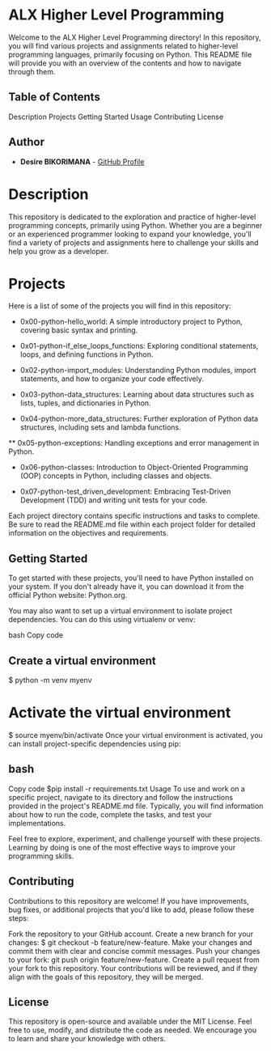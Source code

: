 # ALX Higher Level Programming
Welcome to the ALX Higher Level Programming directory! In this repository, you will find various projects and assignments related to higher-level programming languages, primarily focusing on Python. This README file will provide you with an overview of the contents and how to navigate through them.

## Table of Contents
Description
Projects
Getting Started
Usage
Contributing
License

## Author

- **Desire BIKORIMANA** - [GitHub Profile](https://github.com/Desire-2)

# Description
This repository is dedicated to the exploration and practice of higher-level programming concepts, primarily using Python. Whether you are a beginner or an experienced programmer looking to expand your knowledge, you'll find a variety of projects and assignments here to challenge your skills and help you grow as a developer.

# Projects
Here is a list of some of the projects you will find in this repository:

* 0x00-python-hello_world: A simple introductory project to Python, covering basic syntax and printing.

* 0x01-python-if_else_loops_functions: Exploring conditional statements, loops, and defining functions in Python.

* 0x02-python-import_modules: Understanding Python modules, import statements, and how to organize your code effectively.

* 0x03-python-data_structures: Learning about data structures such as lists, tuples, and dictionaries in Python.

* 0x04-python-more_data_structures: Further exploration of Python data structures, including sets and lambda functions.

** 0x05-python-exceptions: Handling exceptions and error management in Python.

* 0x06-python-classes: Introduction to Object-Oriented Programming (OOP) concepts in Python, including classes and objects.

* 0x07-python-test_driven_development: Embracing Test-Driven Development (TDD) and writing unit tests for your code.

Each project directory contains specific instructions and tasks to complete. Be sure to read the README.md file within each project folder for detailed information on the objectives and requirements.

## Getting Started
To get started with these projects, you'll need to have Python installed on your system. If you don't already have it, you can download it from the official Python website: Python.org.

You may also want to set up a virtual environment to isolate project dependencies. You can do this using virtualenv or venv:

bash
Copy code
## Create a virtual environment
$ python -m venv myenv

# Activate the virtual environment
$ source myenv/bin/activate
Once your virtual environment is activated, you can install project-specific dependencies using pip:

## bash
Copy code
$pip install -r requirements.txt
Usage
To use and work on a specific project, navigate to its directory and follow the instructions provided in the project's README.md file. Typically, you will find information about how to run the code, complete the tasks, and test your implementations.

Feel free to explore, experiment, and challenge yourself with these projects. Learning by doing is one of the most effective ways to improve your programming skills.

## Contributing
Contributions to this repository are welcome! If you have improvements, bug fixes, or additional projects that you'd like to add, please follow these steps:

Fork the repository to your GitHub account.
Create a new branch for your changes: 
$ git checkout -b feature/new-feature.
Make your changes and commit them with clear and concise commit messages.
Push your changes to your fork: git push origin feature/new-feature.
Create a pull request from your fork to this repository.
Your contributions will be reviewed, and if they align with the goals of this repository, they will be merged.

## License
This repository is open-source and available under the MIT License. Feel free to use, modify, and distribute the code as needed. We encourage you to learn and share your knowledge with others.





